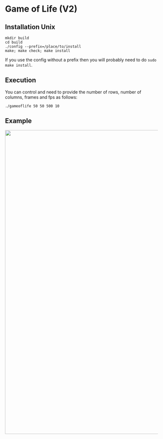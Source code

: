 # Game of Life (V2)

## Installation Unix

```
mkdir build
cd build
./config --prefix=/place/to/install
make; make check; make install
```
If you use the config without a prefix then you will probably need to do `sudo make install`.

## Execution

You can control and need to provide the number of rows, number of columns, frames and fps as follows:

`./gameoflife 50 50 500 10`

## Example

<p align="center">
  <img width="1000" src="images/animation.gif">
</p>